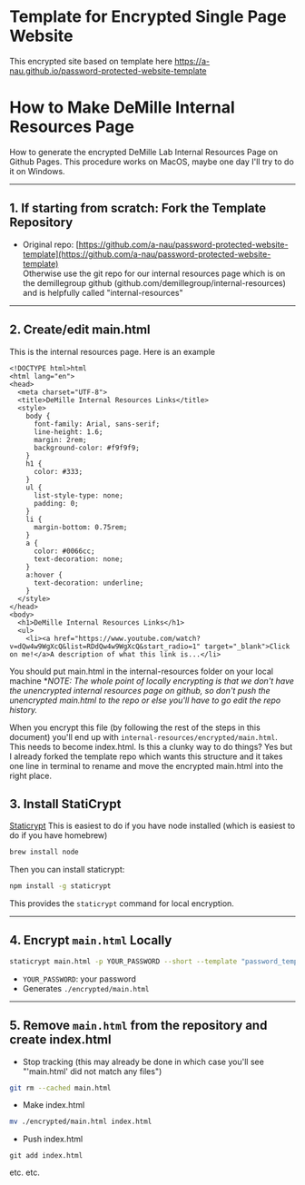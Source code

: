 # Template for Encrypted Single Page Website

This encrypted site based on template here https://a-nau.github.io/password-protected-website-template



# How to Make DeMille Internal Resources Page
How to generate the encrypted DeMille Lab Internal Resources Page on Github Pages. This procedure works on MacOS, maybe one day I'll try to do it on Windows.

---

## 1. If starting from scratch: Fork the Template Repository
- Original repo: [https://github.com/a-nau/password-protected-website-template](https://github.com/a-nau/password-protected-website-template)  
Otherwise use the git repo for our internal resources page which is on the demillegroup github (github.com/demillegroup/internal-resources) and is helpfully called "internal-resources"

---
## 2. Create/edit main.html
This is the internal resources page.
Here is an example
```
<!DOCTYPE html>html
<html lang="en">
<head>
  <meta charset="UTF-8">
  <title>DeMille Internal Resources Links</title>
  <style>
    body {
      font-family: Arial, sans-serif;
      line-height: 1.6;
      margin: 2rem;
      background-color: #f9f9f9;
    }
    h1 {
      color: #333;
    }
    ul {
      list-style-type: none;
      padding: 0;
    }
    li {
      margin-bottom: 0.75rem;
    }
    a {
      color: #0066cc;
      text-decoration: none;
    }
    a:hover {
      text-decoration: underline;
    }
  </style>
</head>
<body>
  <h1>DeMille Internal Resources Links</h1>
  <ul>
    <li><a href="https://www.youtube.com/watch?v=dQw4w9WgXcQ&list=RDdQw4w9WgXcQ&start_radio=1" target="_blank">Click on me!</a>A description of what this link is...</li>
```

You should put main.html in the internal-resources folder on your local machine
**NOTE: The whole point of locally encrypting is that we don't have the unencrypted internal resources page on github, so don't push the unencrypted main.html to the repo or else you'll have to go edit the repo history.*

When you encrypt this file (by following the rest of the steps in this document) you'll end up with `internal-resources/encrypted/main.html`. This needs to become index.html. Is this a clunky way to do things? Yes but I already forked the template repo which wants this structure and it takes one line in terminal to rename and move the encrypted main.html into the right place.
## 3. Install StatiCrypt

[Staticrypt](https://github.com/robinmoisson/staticrypt)
This is easiest to do if you have node installed (which is easiest to do if you have homebrew)
```bash
brew install node
```
Then you can install staticrypt:
```bash
npm install -g staticrypt
```

This provides the `staticrypt` command for local encryption.

---

## 4. Encrypt `main.html` Locally

```bash
staticrypt main.html -p YOUR_PASSWORD --short --template "password_template.html"
```

- `YOUR_PASSWORD`: your password
- Generates `./encrypted/main.html`
---

## 5. Remove `main.html` from the repository and create index.html

- Stop tracking (this may already be done in which case you'll see "'main.html' did not match any files")

```bash
git rm --cached main.html
```
- Make index.html
```bash
mv ./encrypted/main.html index.html
```
- Push index.html
```
git add index.html
```
etc. etc.
